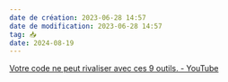 ```yaml
---
date de création: 2023-06-28 14:57
date de modification: 2023-06-28 14:57
tag: 📥
date: 2024-08-19
---
```

[Votre code ne peut rivaliser avec ces 9 outils. - YouTube](https://youtu.be/LWKPnZc60BI)